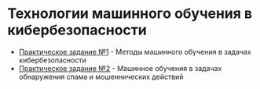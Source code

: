 # Технологии машинного обучения в кибербезопасности

- [Практическое задание №1](./prz1/) - Методы машинного обучения в задачах кибербезопасности
- [Практическое задание №2](./prz2/) - Машинное обучения в задачах обнаружения спама и мошеннических действий
